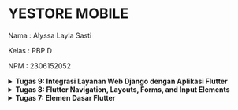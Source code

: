 # YESTORE MOBILE

Nama    : Alyssa Layla Sasti

Kelas   : PBP D

NPM     : 2306152052

<details>
<summary> <b> Tugas 9: Integrasi Layanan Web Django dengan Aplikasi Flutter</b> </summary>

# Pertanyaan

## Jelaskan mengapa kita perlu membuat model untuk melakukan pengambilan ataupun pengiriman data JSON? Apakah akan terjadi error jika kita tidak membuat model terlebih dahulu?
Model digunakan untuk mempermudah pengelolaan data JSON dengan memetakan struktur data ke objek yang terdefinisi. Hal ini meminimalkan kesalahan seperti kesalahan tipe data atau key yang salah. Tanpa model, pengelolaan data menjadi raw dan rentan terhadap error jika struktur JSON berubah atau jika field penting tidak tersedia.

## Jelaskan fungsi dari library http yang sudah kamu implementasikan pada tugas ini
Library http digunakan untuk mengirim dan menerima data melalui protokol HTTP, seperti GET untuk mengambil data dari server, POST untuk mengirim data, PUT untuk mengirim data pada skala atau bagian tertentu, dan DELETE untuk menghapus data. Library ini menjadi perantara antara aplikasi Flutter dan backend Django.

##  Jelaskan fungsi dari CookieRequest dan jelaskan mengapa instance CookieRequest perlu untuk dibagikan ke semua komponen di aplikasi Flutter.
CookieRequest adalah mekanisme untuk mengelola sesi berbasis cookie dalam Flutter. Ini memungkinkan status autentikasi pengguna (seperti login) dipertahankan di seluruh komponen aplikasi. Membagikan instance CookieRequest ke seluruh aplikasi memastikan sesi pengguna tetap konsisten dan tidak perlu autentikasi ulang pada setiap komponen sehingga mengingkatkan efisiensi

##  Jelaskan mekanisme pengiriman data mulai dari input hingga dapat ditampilkan pada Flutter.
- Input Data: Pengguna memasukkan data melalui UI di Flutter.
- Pengolahan Data: Data diubah menjadi format JSON dan dikirim melalui HTTP
- Kirim ke Backend: Data dikirim ke backend API Django menggunakan metode HTTP.
- Proses di Backend: Django memproses data, menyimpan ke database, atau mengembalikan respon berupa JSON.
- Tampilkan di Flutter: Flutter menerima respon JSON, mem-parsing-nya ke model, dan menampilkan data di UI.

## Jelaskan mekanisme autentikasi dari login, register, hingga logout. Mulai dari input data akun pada Flutter ke Django hingga selesainya proses autentikasi oleh Django dan tampilnya menu pada Flutter.
1. Login
- Input Data di Flutter: Pengguna memasukkan username dan password pada form login di aplikasi Flutter.
- Kirim ke Backend (Django): Flutter mengirim request POST ke endpoint Django yang menangani login
- Validasi di Django: Django memeriksa apakah username ada di database. Kemudian memverifikasi apakah password yang dikirim sesuai dengan yang tersimpan (biasanya dengan hashing). Jika valid, Django membuat sesi pengguna dengan cookie.
- Respon Django ke Flutter: 
    1. Jika sukses: Django mengembalikan data pengguna (seperti nama atau role) dan cookie sesi.
    2. Jika gagal: Django mengembalikan pesan error, seperti "Username atau password salah."
- Tampilan di Flutter: Jika login berhasil, Flutter menyimpan cookie melalui CookieRequest. Aplikasi menavigasi ke halaman utama atau menampilkan menu sesuai role pengguna.

2. Register
- Input Data di Flutter: Pengguna mengisi form pendaftaran dengan data seperti username, password, dan email.
- Kirim ke Backend (Django): Flutter mengirim request POST ke endpoint Django
- Validasi di Django: Django memeriksa apakah username sudah ada.
Django memeriksa apakah email valid. Password diperiksa sesuai kriteria keamanan (panjang minimal, kombinasi karakter, dll.).
- Simpan ke Database: Jika validasi berhasil, Django menyimpan data pengguna baru ke database dengan password yang di-hash
- Respon Django ke Flutter:
    1. Jika sukses: Django mengembalikan pesan sukses, seperti "Pendaftaran berhasil."
    2. Jika gagal: Django mengembalikan pesan error, seperti "Username sudah terpakai."
- Tampilan di Flutter: Flutter menampilkan pesan sukses atau error sesuai respon Django. Pengguna diarahkan ke halaman login untuk masuk.

3. Logout
- Proses Logout di Flutter: Ketika pengguna menekan tombol logout, Flutter mengirim request POST ke endpoint Django yang menangani logout.
- Hapus Sesi di Django: Django menghapus cookie sesi pengguna, mengakhiri autentikasi.
- Respon Django ke Flutter: Django mengembalikan status sukses ke Flutter.
- Tampilan di Flutter: Flutter menghapus data sesi lokal (di CookieRequest). Pengguna diarahkan ke halaman login atau halaman awal aplikasi.

## Jelaskan bagaimana cara kamu mengimplementasikan checklist di atas secara step-by-step! (bukan hanya sekadar mengikuti tutorial).
1.  Mengimplementasikan fitur registrasi akun pada proyek tugas Flutter.
    - Modifikasi modul authentication pada projek Django. Saya menambahkan fungsi berikut pada `authentication/views.py`
    ```python
    from django.contrib.auth import authenticate, login as auth_login
    from django.http import JsonResponse
    from django.views.decorators.csrf import csrf_exempt
    from django.contrib.auth.models import User
    import json
    from django.contrib.auth import logout as auth_logout

    @csrf_exempt
    def register(request):
    if request.method == 'POST':
        data = json.loads(request.body)
        username = data['username']
        password1 = data['password1']
        password2 = data['password2']

        # Check if the passwords match
        if password1 != password2:
            return JsonResponse({
                "status": False,
                "message": "Passwords do not match."
            }, status=400)
        
        # Check if the username is already taken
        if User.objects.filter(username=username).exists():
            return JsonResponse({
                "status": False,
                "message": "Username already exists."
            }, status=400)
        
        # Create the new user
        user = User.objects.create_user(username=username, password=password1)
        user.save()
        
        return JsonResponse({
            "username": user.username,
            "status": 'success',
            "message": "User created successfully!"
        }, status=200)
    
    else:
        return JsonResponse({
            "status": False,
            "message": "Invalid request method."
        }, status=400)
        
    ```
    - Tambahkan path ke `authentication/urls.py`
        ```python
            from authentication.views import login, register 

            path('register/', register, name='register'),
        ```
    - Saya membuat folder screens dengan nama `register.dart`
        ```dart
            import 'dart:convert';
            import 'package:flutter/material.dart';
            import 'package:yestore_mobile/screens/login.dart';
            import 'package:pbp_django_auth/pbp_django_auth.dart';
            import 'package:provider/provider.dart';

            class RegisterPage extends StatefulWidget {
            const RegisterPage({super.key});

            @override
            State<RegisterPage> createState() => _RegisterPageState();
            }

            class _RegisterPageState extends State<RegisterPage> {
            final _usernameController = TextEditingController();
            final _passwordController = TextEditingController();
            final _confirmPasswordController = TextEditingController();

            @override
            Widget build(BuildContext context) {
                final request = context.watch<CookieRequest>();
                return Scaffold(
                appBar: AppBar(
                    title: const Text('Register'),
                    leading: IconButton(
                    icon: const Icon(Icons.arrow_back),
                    onPressed: () {
                        Navigator.pop(context);
                    },
                    ),
                ),
                body: Center(
                    child: SingleChildScrollView(
                    padding: const EdgeInsets.all(16.0),
                    child: Card(
                        elevation: 8,
                        shape: RoundedRectangleBorder(
                        borderRadius: BorderRadius.circular(12.0),
                        ),
                        child: Padding(
                        padding: const EdgeInsets.all(20.0),
                        child: Column(
                            mainAxisSize: MainAxisSize.min,
                            children: <Widget>[
                            const Text(
                                'Register',
                                style: TextStyle(
                                fontSize: 24.0,
                                fontWeight: FontWeight.bold,
                                ),
                            ),
                            const SizedBox(height: 30.0),
                            TextFormField(
                                controller: _usernameController,
                                decoration: const InputDecoration(
                                labelText: 'Username',
                                hintText: 'Enter your username',
                                border: OutlineInputBorder(
                                    borderRadius: BorderRadius.all(Radius.circular(12.0)),
                                ),
                                contentPadding:
                                    EdgeInsets.symmetric(horizontal: 12.0, vertical: 8.0),
                                ),
                                validator: (value) {
                                if (value == null || value.isEmpty) {
                                    return 'Please enter your username';
                                }
                                return null;
                                },
                            ),
                            const SizedBox(height: 12.0),
                            TextFormField(
                                controller: _passwordController,
                                decoration: const InputDecoration(
                                labelText: 'Password',
                                hintText: 'Enter your password',
                                border: OutlineInputBorder(
                                    borderRadius: BorderRadius.all(Radius.circular(12.0)),
                                ),
                                contentPadding:
                                    EdgeInsets.symmetric(horizontal: 12.0, vertical: 8.0),
                                ),
                                obscureText: true,
                                validator: (value) {
                                if (value == null || value.isEmpty) {
                                    return 'Please enter your password';
                                }
                                return null;
                                },
                            ),
                            const SizedBox(height: 12.0),
                            TextFormField(
                                controller: _confirmPasswordController,
                                decoration: const InputDecoration(
                                labelText: 'Confirm Password',
                                hintText: 'Confirm your password',
                                border: OutlineInputBorder(
                                    borderRadius: BorderRadius.all(Radius.circular(12.0)),
                                ),
                                contentPadding:
                                    EdgeInsets.symmetric(horizontal: 12.0, vertical: 8.0),
                                ),
                                obscureText: true,
                                validator: (value) {
                                if (value == null || value.isEmpty) {
                                    return 'Please confirm your password';
                                }
                                return null;
                                },
                            ),
                            const SizedBox(height: 24.0),
                            ElevatedButton(
                                onPressed: () async {
                                String username = _usernameController.text;
                                String password1 = _passwordController.text;
                                String password2 = _confirmPasswordController.text;

                                final response = await request.postJson(
                                    "http://localhost:8000/auth/register/",
                                    jsonEncode({
                                        "username": username,
                                        "password1": password1,
                                        "password2": password2,
                                    }));
                                if (context.mounted) {
                                    if (response['status'] == 'success') {
                                    ScaffoldMessenger.of(context).showSnackBar(
                                        const SnackBar(
                                        content: Text('Successfully registered!'),
                                        ),
                                    );
                                    Navigator.pushReplacement(
                                        context,
                                        MaterialPageRoute(
                                            builder: (context) => const LoginPage()),
                                    );
                                    } else {
                                    ScaffoldMessenger.of(context).showSnackBar(
                                        const SnackBar(
                                        content: Text('Failed to register!'),
                                        ),
                                    );
                                    }
                                }
                                },
                                style: ElevatedButton.styleFrom(
                                foregroundColor: Colors.white,
                                minimumSize: Size(double.infinity, 50),
                                backgroundColor: Theme.of(context).colorScheme.primary,
                                padding: const EdgeInsets.symmetric(vertical: 16.0),
                                ),
                                child: const Text('Register'),
                            ),
                            ],
                        ),
                        ),
                    ),
                    ),
                ),
                );
            }
            }
        ```

2. Membuat halaman login pada proyek tugas Flutter.
    - Membuat fungsi login pada `authentication/views.py`
        ```python

        from django.contrib.auth import authenticate, login as auth_login
        from django.http import JsonResponse
        from django.views.decorators.csrf import csrf_exempt
        from django.contrib.auth.models import User
        import json
        from django.contrib.auth import logout as auth_logout

        @csrf_exempt
        def login(request):
            username = request.POST['username']
            password = request.POST['password']
            user = authenticate(username=username, password=password)
            if user is not None:
                if user.is_active:
                    auth_login(request, user)
                    # Status login sukses.
                    return JsonResponse({
                        "username": user.username,
                        "status": True,
                        "message": "Login sukses!"
                        # Tambahkan data lainnya jika ingin mengirim data ke Flutter.
                    }, status=200)
                else:
                    return JsonResponse({
                        "status": False,
                        "message": "Login gagal, akun dinonaktifkan."
                    }, status=401)

            else:
                return JsonResponse({
                    "status": False,
                    "message": "Login gagal, periksa kembali email atau kata sandi."
                }, status=401)
        
        ```
    -Membuat routing ke `authentication/urls.py`
        ```python
        from django.urls import path
        from authentication.views import login

        app_name = 'authentication'

        urlpatterns = [
            path('login/', login, name='login'),
        ]
        ```
    - Membuat file `login.dart` di projek Flutter
        ```dart
            import 'package:yestore_mobile/screens/menu.dart';
            import 'package:flutter/material.dart';
            import 'package:pbp_django_auth/pbp_django_auth.dart';
            import 'package:provider/provider.dart';
            import 'package:yestore_mobile/screens/register.dart';
            // TODO: Import halaman RegisterPage jika sudah dibuat

            void main() {
            runApp(const LoginApp());
            }

            class LoginApp extends StatelessWidget {
            const LoginApp({super.key});

            @override
            Widget build(BuildContext context) {
                return MaterialApp(
                title: 'Login',
                theme: ThemeData(
                    useMaterial3: true,
                    colorScheme: ColorScheme.fromSwatch(
                    primarySwatch: Colors.deepPurple,
                    ).copyWith(secondary: Colors.deepPurple[400]),
                ),
                home: const LoginPage(),
                );
            }
            }

            class LoginPage extends StatefulWidget {
            const LoginPage({super.key});

            @override
            State<LoginPage> createState() => _LoginPageState();
            }

            class _LoginPageState extends State<LoginPage> {
            final TextEditingController _usernameController = TextEditingController();
            final TextEditingController _passwordController = TextEditingController();

            @override
            Widget build(BuildContext context) {
                final request = context.watch<CookieRequest>();

                return Scaffold(
                appBar: AppBar(
                    title: const Text('Login'),
                ),
                body: Center(
                    child: SingleChildScrollView(
                    padding: const EdgeInsets.all(16.0),
                    child: Card(
                        elevation: 8,
                        shape: RoundedRectangleBorder(
                        borderRadius: BorderRadius.circular(12.0),
                        ),
                        child: Padding(
                        padding: const EdgeInsets.all(20.0),
                        child: Column(
                            mainAxisSize: MainAxisSize.min,
                            children: [
                            const Text(
                                'Login',
                                style: TextStyle(
                                fontSize: 24.0,
                                fontWeight: FontWeight.bold,
                                ),
                            ),
                            const SizedBox(height: 30.0),
                            TextField(
                                controller: _usernameController,
                                decoration: const InputDecoration(
                                labelText: 'Username',
                                hintText: 'Enter your username',
                                border: OutlineInputBorder(
                                    borderRadius: BorderRadius.all(Radius.circular(12.0)),
                                ),
                                contentPadding:
                                    EdgeInsets.symmetric(horizontal: 12.0, vertical: 8.0),
                                ),
                            ),
                            const SizedBox(height: 12.0),
                            TextField(
                                controller: _passwordController,
                                decoration: const InputDecoration(
                                labelText: 'Password',
                                hintText: 'Enter your password',
                                border: OutlineInputBorder(
                                    borderRadius: BorderRadius.all(Radius.circular(12.0)),
                                ),
                                contentPadding:
                                    EdgeInsets.symmetric(horizontal: 12.0, vertical: 8.0),
                                ),
                                obscureText: true,
                            ),
                            const SizedBox(height: 24.0),
                            ElevatedButton(
                                onPressed: () async {
                                String username = _usernameController.text;
                                String password = _passwordController.text;

                                // Cek kredensial
                                // TODO: Ganti URL dan jangan lupa tambahkan trailing slash (/) di akhir URL!
                                // Untuk menyambungkan Android emulator dengan Django pada localhost,
                                // gunakan URL http://10.0.2.2/
                                final response = await request
                                    .login("http://localhost:8000/auth/login/", {
                                    'username': username,
                                    'password': password,
                                });

                                if (request.loggedIn) {
                                    String message = response['message'];
                                    String uname = response['username'];
                                    if (context.mounted) {
                                    Navigator.pushReplacement(
                                        context,
                                        MaterialPageRoute(
                                            builder: (context) => MyHomePage()),
                                    );
                                    ScaffoldMessenger.of(context)
                                        ..hideCurrentSnackBar()
                                        ..showSnackBar(
                                        SnackBar(
                                            content:
                                                Text("$message Selamat datang, $uname.")),
                                        );
                                    }
                                } else {
                                    if (context.mounted) {
                                    showDialog(
                                        context: context,
                                        builder: (context) => AlertDialog(
                                        title: const Text('Login Gagal'),
                                        content: Text(response['message']),
                                        actions: [
                                            TextButton(
                                            child: const Text('OK'),
                                            onPressed: () {
                                                Navigator.pop(context);
                                            },
                                            ),
                                        ],
                                        ),
                                    );
                                    }
                                }
                                },
                                style: ElevatedButton.styleFrom(
                                foregroundColor: Colors.white,
                                minimumSize: Size(double.infinity, 50),
                                backgroundColor: Theme.of(context).colorScheme.primary,
                                padding: const EdgeInsets.symmetric(vertical: 16.0),
                                ),
                                child: const Text('Login'),
                            ),
                            const SizedBox(height: 36.0),
                            GestureDetector(
                                onTap: () {
                                Navigator.push(
                                    context,
                                    MaterialPageRoute(
                                        builder: (context) => const RegisterPage()),
                                );
                                },
                                child: Text(
                                'Don\'t have an account? Register',
                                style: TextStyle(
                                    color: Theme.of(context).colorScheme.primary,
                                    fontSize: 16.0,
                                ),
                                ),
                            ),
                            ],
                        ),
                        ),
                    ),
                    ),
                ),
                );
            }
            }
        ```
3. Mengintegrasikan sistem autentikasi Django dengan proyek tugas Flutter.
    - Saya membuat django-app bernama `authentication` kemudian memasukkannya ke `INSTALLED_APPS` di main project `settings.py`
    - Menginstal `pip-install django-cors-headers` dan menambahkan `django-cors-headers` ke `requirements.txt`
    - Menambahkan `corsheaders` ke `INSTALLED_APPS` pada `settings.py` di main dan menambahkan `corsheaders.middleware.CorsMiddleware` ke MIDDLEWARE di `settings.py`
    - menambahkan variabel ini ke `settings.py` di main
    ```python
    ...
    CORS_ALLOW_ALL_ORIGINS = True
    CORS_ALLOW_CREDENTIALS = True
    CSRF_COOKIE_SECURE = True
    SESSION_COOKIE_SECURE = True
    CSRF_COOKIE_SAMESITE = 'None'
    SESSION_COOKIE_SAMESITE = 'None'
    ```
    - Menambah `ALLOWED_HOSTS` dengan "10.0.2.2"
    - Membuat fungsi login di `authentication/views.py` dan membuat file `urls.py` untuk url routing `login/` serta menambahkan `path('auth/', include('authentication.urls')),` pada `yestore_mobile/urls.py`
    - install package
    ```bash
    flutter pub add provider
    flutter pub add pbp_django_auth
    ```
    - Menyediakan `CookieRequest` ke `main.dart`
    - Membuat login dan register seperti yang sudah dijelaskan di poin sebelumnya

4. Membuat model kustom sesuai dengan proyek aplikasi Django.
    - Saya membuka endpoint JSON dengan mengisi terlebih dahulu produk pada projek Django (apabila masih kosong). Jika sudah ada data, buka dengan `/json` pada url localhostnya.
    - Ubah data JSON tersebut menjadi dart
    - Membuat folder baru `models/` di folder `lib`. Kemudian membuat file baru bernama `product_entry.dart`, kemudian masukkan kode json yang sudah menjadi dart

5. Membuat halaman yang berisi daftar semua item yang terdapat pada endpoint JSON di Django yang telah kamu deploy.
    - Saya membuat folder `lib/screens` dan membuat file bernama `list_productentry.dart`
    - Saya mengisi file tersebut dengan kode ini
        ```dart
        import 'package:flutter/material.dart';
        import 'package:yestore_mobile/models/product_entry.dart';
        import 'package:yestore_mobile/screens/detail_product.dart';
        import 'package:yestore_mobile/widgets/left_drawer.dart';
        import 'package:pbp_django_auth/pbp_django_auth.dart';
        import 'package:provider/provider.dart';

        class ProductEntryPage extends StatefulWidget {
        const ProductEntryPage({super.key});

        @override
        State<ProductEntryPage> createState() => _ProductEntryPageState();
        }

        class _ProductEntryPageState extends State<ProductEntryPage> {
        Future<List<Product>> fetchProduct(CookieRequest request) async {
            // TODO: Ganti URL dan jangan lupa tambahkan trailing slash (/) di akhir URL!
            final response = await request.get('http://localhost:8000/json/');
            
            // Melakukan decode response menjadi bentuk json
            var data = response;
            
            // Melakukan konversi data json menjadi object ProductEntry
            List<Product> listProduct = [];
            for (var d in data) {
            if (d != null) {
                listProduct.add(Product.fromJson(d));
            }
            }
            return listProduct;
        }

        @override
        Widget build(BuildContext context) {
            final request = context.watch<CookieRequest>();
            return Scaffold(
            appBar: AppBar(
                title: const Text('Product Entry List'),
            ),
            drawer: const LeftDrawer(),
            body: FutureBuilder(
                future: fetchProduct(request),
                builder: (context, AsyncSnapshot snapshot) {
                if (snapshot.data == null) {
                    return const Center(child: CircularProgressIndicator());
                } else {
                    if (!snapshot.hasData) {
                    return const Column(
                        children: [
                        Text(
                            'Belum ada data product pada YESTORE.',
                            style: TextStyle(fontSize: 20, color: Color(0xff59A5D8)),
                        ),
                        SizedBox(height: 8),
                        ],
                    );
                    } else {
                        return ListView.builder(
                        itemCount: snapshot.data!.length,
                        itemBuilder: (_, index) {
                        final product = snapshot.data![index];
                        return GestureDetector(
                            onTap: () {
                            Navigator.push(
                                context,
                                MaterialPageRoute(
                                builder: (context) => ProductDetailPage(product: product),
                                ),
                            );
                            },
                            child: Container(
                            margin: const EdgeInsets.symmetric(horizontal: 16, vertical: 12),
                            padding: const EdgeInsets.all(20.0),
                            decoration: BoxDecoration(
                                color: Colors.white,
                                borderRadius: BorderRadius.circular(12),
                                boxShadow: const [
                                BoxShadow(
                                    color: Colors.black12,
                                    blurRadius: 4.0,
                                    offset: Offset(0, 4),
                                ),
                                ],
                            ),
                            child: Column(
                                    crossAxisAlignment: CrossAxisAlignment.start,
                            children: [
                            Text(
                                "${snapshot.data![index].fields.name}",
                                style: const TextStyle(
                                fontSize: 18.0,
                                fontWeight: FontWeight.bold,
                                ),
                            ),
                            const SizedBox(height: 10),
                            Text("${snapshot.data![index].fields.description}"),
                            const SizedBox(height: 10),
                            Text("${snapshot.data![index].fields.quantity}"),
                            const SizedBox(height: 10),
                            Text("${snapshot.data![index].fields.category}"),
                            const SizedBox(height: 10),
                            Text("${snapshot.data![index].fields.price}")
                                ],
                            ),
                            ),
                        );
                        },
                    );
                    }
                }
                },
            ),
            );
        }
        }
        ```
    - Tampilkan name, price, dan description dari masing-masing item pada halaman ini.
    ```dart
        children: [
            Text("${snapshot.data![index].fields.name}",
                style: const TextStyle(
                    fontSize: 18.0,
                    fontWeight: FontWeight.bold,
                        ),
                            ),
                            const SizedBox(height: 10),
                            Text("${snapshot.data![index].fields.description}"),
                            const SizedBox(height: 10),
                            Text("${snapshot.data![index].fields.quantity}"),
                            const SizedBox(height: 10),
                            Text("${snapshot.data![index].fields.category}"),
                            const SizedBox(height: 10),
                            Text("${snapshot.data![index].fields.price}")
        ],
    ```

6. Membuat halaman detail untuk setiap item yang terdapat pada halaman daftar Item.
    - Halaman ini dapat diakses dengan menekan salah satu item pada halaman daftar Item.
    - Tampilkan seluruh atribut pada model item kamu pada halaman ini.
    - Tambahkan tombol untuk kembali ke halaman daftar item.

    - Untuk mengimplementasikan halaman detail, saya membuat file baru di dalam folder `screens` bernama `detail_product.dart`. Kemudian saya mengisi dengan kode berikut
    ```dart
    import 'package:flutter/material.dart';
    import 'package:yestore_mobile/models/product_entry.dart';

    class ProductDetailPage extends StatelessWidget {
    final Product product;

    const ProductDetailPage({super.key, required this.product});

    @override
    Widget build(BuildContext context) {
        return Scaffold(
        appBar: AppBar(
            title: Text(product.fields.name),
        ),
        body: Padding(
            padding: const EdgeInsets.all(16.0),
            child: Column(
            crossAxisAlignment: CrossAxisAlignment.start,
            children: [
                Text(
                "Name: ${product.fields.name}",
                style: const TextStyle(fontSize: 18, fontWeight: FontWeight.bold),
                ),
                const SizedBox(height: 10),
                Text("Description: ${product.fields.description}"),
                const SizedBox(height: 10),
                Text("Quantity: ${product.fields.quantity}"),
                const SizedBox(height: 10),
                Text("Category: ${product.fields.category}"),
                const SizedBox(height: 10),
                Text("Price: Rp${product.fields.price}"),
                const SizedBox(height: 20),
                Center(
                child: ElevatedButton(
                    onPressed: () {
                    Navigator.pop(context);
                    },
                    child: const Text("Kembali ke List Produk"),
                ),
                ),
            ],
            ),
        ),
        );
    }
    }

    ```

    - Menambahkan agar page `detail_product.dart` dapat diakses dari halaman `list_productentry.dart`
        ```dart
            return ListView.builder(
                itemCount: snapshot.data!.length,
                itemBuilder: (_, index) {
                final product = snapshot.data![index];
                return GestureDetector(
                    onTap: () {
                        Navigator.push(
                        context,
                        MaterialPageRoute(
                        builder: (context) => ProductDetailPage(product: product),
                        ),
                    );
                },
            )
        }
        )
        ```

7. Melakukan filter pada halaman daftar item dengan hanya menampilkan item yang terasosiasi dengan pengguna yang login.
Untuk memfilter halaman daftar item dengan hanya menampilkan item yang sesuai dengan yang sudah di create oleh pengguna tertentu (yang sudah login), saya menambahkan fungsi `create_product_flutter(request)` di views.py main projek Django. Pada fungsi ini, telah di assign `user=request.user`, hal ini menandakan produk yang masuk telah terkait pada user tertentu yang telah login.
```python
@csrf_exempt
def create_product_flutter(request):
    if request.method == 'POST':

        data = json.loads(request.body)
        new_product = Product.objects.create(
            user=request.user,
            name=data["name"],
            price=int(data["price"]),
            quantity=int(data["quantity"]),
            description=data["description"],
            category=data["category"],
        )

        new_product.save()

        return JsonResponse({"status": "success"}, status=200)
    else:
        return JsonResponse({"status": "error"}, status=401)
```

Lalu pada projek flutter, menggunakan `pbp_django_auth` untuk menandakan session pengguna. Kemudian mengguanakan `CookieRequest` untuk pengiriman datanya

</details>


<details>
<summary> <b> Tugas 8: Flutter Navigation, Layouts, Forms, and Input Elements</b> </summary>

# Pertanyaan

## Apa kegunaan const di Flutter? Jelaskan apa keuntungan ketika menggunakan const pada kode Flutter. Kapan sebaiknya kita menggunakan const, dan kapan sebaiknya tidak digunakan?
`const` di Flutter memiliki kegunaan sebagai pananda nilai konstan atau nilai yang tidak berubah, sehingga diinisiasikannya saat compile-time saja. 

Keuntungan menggunakan `const` diantaranya adalah:
1. Optimasi Performa: kode yang menggunakan `const` tidak perlu dibuat ulang setiap kali widget di-rebuild. Ini dikarenakan objekk tersebut telah disimpan dalam memori hanya satu kali. Sehingga dapat mengurangi penggunaan memori dan meningkatkan performa
2. Menjaga Immutabilitas: kode yang menggunakan `const` membuat objeknya bersifat immutable atau tidak dapat diubah. 
3. Kompilasi Lebih Efisien: Dikarenakan objek yang menggunakan `const` hanya diinisiasikan sekali saat compile-time saja, ini meningkatkan efisiensi kompilasi dan mengurangi runtime.
4. Hot Reload Lebih Efektif: Dikarenakan flutter tidak perlu merender ulang widget `const`, hot reload menjadi lebih cepat dan efektif.

Kapan sebaiknya kita menggunakan `const`?
- Ketika menggunakan widget stateless. Ini akan membuat widget tidak berubah setelah dibuat, seperti teks statis, ikon, dekorasi
- Untuk penggunaan layout. Ini akan berguna untuk membuat layout agar tidak berubah, seperti nilai padding, margin, dan alignment.

Kapan sebaiknya tidak menggunakan `const`?
- Ketika menggunakan stateful widget atau data yang dinamis. 

## Jelaskan dan bandingkan penggunaan Column dan Row pada Flutter. Berikan contoh implementasi dari masing-masing layout widget ini!
- `column` digunakan untuk mengatur widget secara vertikal. Ini berarti widget disusun dengan tata letak bertumpuk ke bawah. Contohnya seperti yang saya gunakan pada projek saya di bawah ini
    ```left_drawer.dart
    child: const Column(
        children: [
            Text(
                'YESTORE',
                textAlign: TextAlign.center,
                style: TextStyle(
                fontSize: 24,
                fontWeight: FontWeight.bold,
                color: Colors.white,
                ),
            ),
            Padding(padding: EdgeInsets.all(8)),
            Text(
                "YES, saya akan membeli apa saja yang dijual!",
                style: TextStyle(
                fontSize: 15,
                fontWeight: FontWeight.normal,
                color: Colors.white,
                ),
                textAlign: TextAlign.center,
                ),
            ],
        ),
    ```

- `row` digunakan untuk mengatur widget secara Horizontal. Ini berarti widget disusun dengan tata letaj ke samping. Contohnya seperti yang saya gunakan pada projek saya di bawah ini
    ```menu.dart
    Row(
        mainAxisAlignment: MainAxisAlignment.spaceEvenly,
        children: [
            InfoCard(title: 'NPM', content: npm),
            InfoCard(title: 'Name', content: name),
            InfoCard(title: 'Class', content: className),
            ],
        ),
    ```


## Sebutkan apa saja elemen input yang kamu gunakan pada halaman form yang kamu buat pada tugas kali ini. Apakah terdapat elemen input Flutter lain yang tidak kamu gunakan pada tugas ini? Jelaskan!
Pada halaman form, elemen input yang saya gunakan hanyalah `TextFormField`. Masih banyak elemen input pada flutter yang tidak saya gunakan pada tugas kali ini. Diantaranya adalah:
1. `DropdownButtonFormField`: Berguna untuk memilih nilai dari daftar opsi dalam bentuk dropdown. Seperti memilih jenis produk atau memilih kategori.
2. `Checkbox`: Checkbox berguna untuk input boolean yang berupa input persetujuan dari pengguna, misalnya keterangan sudah membaca syarat dan ketentuan.
3. `RadioListTile`: Widget untuk menampilkan opsi radio dengan teks (label) di sebelahnya dalam bentuk daftar. Elemen ini digunakan ketika pengguna perlu memilih satu opsi dari beberapa opsi yang ada
4. `Switch`: Swicth adalah widgget untuk pengguna memilih antara dua status, aktif atau non-aktif, iya atu tidak. Sering diapakai untuk pengaturan fitur yang hanya memiliki dua opsi.
5. `Slider`: Widget yang digunakan untuk pengguna memilih nilai dari rentang nilai tertentu dengan cara menggeser. Dapat digunakan untik memilih nilai numerik dalam interval tertentu.
6. `DatePicker`: Widget yang memungkinkan pengguna untuk memilih tanggal dari tampilan kalender.
7. `TimePicker`: Widget yang memungkinkan pengguna untuk memilih waktu (jam dan menit) dari tampilan jam analog atau digital


## Bagaimana cara kamu mengatur tema (theme) dalam aplikasi Flutter agar aplikasi yang dibuat konsisten? Apakah kamu mengimplementasikan tema pada aplikasi yang kamu buat?
Untuk mengatur tema aplikasi flutter agar konsisten, bisa didefinisikan di MaterialApp menggunakan `theme`. Pada tugas kali ini, saya mengimplementasikan  `theme`  untuk set color theme nya di `MaterialApp` yang ada di `main.dart`.
```main.dart
class MyApp extends StatelessWidget {
  const MyApp({super.key});

  @override
  Widget build(BuildContext context) {
    return MaterialApp(
      title: 'YESTORE',
      theme: ThemeData(
        colorScheme: ColorScheme.fromSwatch(
          primarySwatch: Colors.red,
        ).copyWith(secondary: const Color.fromARGB(255, 236, 125, 125)),
        useMaterial3: true,
      ),
      home: MyHomePage(),
    );
  }
}
```

## Bagaimana cara kamu menangani navigasi dalam aplikasi dengan banyak halaman pada Flutter?
Cara menagani navigasi dalam flutter dapat dengan metode `push`, `pushReplacement` dan `pop`. 
- `Navigator.push()`: Menambahkan route ke dalam stack route yang dimanage oleh navigaror. Ini membuat pengguna dapat kembali ke page sebelumnya dengan tombol back karena page sebelumnya tidak direplace (tidak di `pop ()`), hanya berapa tepat di bawah new page pada stack route

- `Navigator.pushReplacement()`: Menghapus route yang sedang tidampilkan kepada pengguna dan menggantinya dengan suatu route. Hal ini membuat pengguna tidak dapat kembali ke page sebelumnya dengan tombol back karena page sebelumnya telah dihapus (di `pop()`), sehingga tidak ada di bawah new page pada stack route

- `Navigator.pop()`: Untuk menghapus route yang sedang ditampilkan kepada pengguna. Sehingga page yang berada paling atas di stack route terhapus. Sehingga pengguna akan pindah ke page yang routenya berada di bawah page teratas yang terpop tersebut.

</details>


<details>
<summary> <b> Tugas 7: Elemen Dasar Flutter</b> </summary>

# Pertanyaan

##  Jelaskan apa yang dimaksud dengan stateless widget dan stateful widget, dan jelaskan perbedaan dari keduanya.
- Stateless widgets adalah widget yang tidak dapat berubah ketika sudah dibuat. Ini berarti stateless widget tidak dapat berubah ketika runtime app. Beberapa contohnya adalah elemen UI yang statis (tidak perlu merespon perubahan status): Icon, IconButton, and Text 
- Stateful widgets adalah widget yang propertina dapat berubah selama runtime. Stateful widget bersifat dinamis, dimana dapat berubah tampilannya sebagai respon dari suatu event yang di trigger dari interaksi dengan user atau ketika menerima data
- Sebagai konklusi, stateless widget tidak memiliki keadaan yang berubah dan stateful widget memiliki keadaan yang dapat berubah. Metode utama yang digunakan stateless widget adalah `build()` saja. Namun, untuk stateful widget, metode yang digunakan juga adalah `createState()` dan `build()`.

## Sebutkan widget apa saja yang kamu gunakan pada proyek ini dan jelaskan fungsinya.
- MaterialApp: Widget utama untuk aplikasi Flutter. Title, theme, home diatur di MaterialApp. Pada projek saya, MyHomePage dijadikan home, sehingga tampilan tersebutlah yang akan muncul pertama.
- Scaffold: Widget yang menyediakan struktur dasar antarmuka halaman yang menjadi fondasi utama, seperti `AppBar` dan `Body`
- SnackBar: Untuk memberikan pesan notifikasi yang muncul di bawah layar untuk memberi tahu pengguna tentang suatu aksi event yang dilakukan
- Row: Untuk menyusun elemen secara horizontal
- Padding: Untuk memberi jarak antara konten dalam widget agar tidak saling menempel dan rapi
- Column: Untuk menyusun elemen secara vertikal. 
- Text: Widget untuk menampikan teks pada tampilan UI
- AppBar: Widget untuk menampikan bar pada bagian atas halaman. Biasanya berisi ikon, judul halaman, nama aplikasi.
- InkWell: Untuk menambahkan efek percikan. Untuk membuat `ItemCard` interaktif dan memberikan efek tersebut saat ditekan
- Icon: Untuk menampilan icon grafis sesuai keperluan
- Card: Widget yang membungkus konten dalam bentuk `card` sehingga tampilan desainnya rapi
- GridView.count: Untuk menampilkan widget dalam bentuk grid sesuai dengan jumlah kolomnya ingin berapa. Contoh dalam projek ini adalah 3 kolom.

##  Apa fungsi dari setState()? Jelaskan variabel apa saja yang dapat terdampak dengan fungsi tersebut.
- Fungsi `setState()` adalah untuk menginformasikan ada perubahan pada data yang harus direspon dengan flutter merender ulang widget untuk pembaruan UI. Fungsi ini digunakan pada Stateful Widget yang membutuhkan perubahan tampilan dinamis ketika datanya berubah
- Variabel yang terdampak dari fungsi `setState()` adalah variabel yang dideklarasikan dalam objek `state` dari stateful Widget tersebut. Contohnya variabel yang menunjukan loading indicator.
- Catatan: Pada projek ini tidak digunakan `setState()` karena tidak ada stateful widget

##  Jelaskan perbedaan antara const dengan final.
Sebenarnya, keduanya memiliki kesamaan dimana bertujuan untuk membuat nilai yang tidak bisa diubah(immutable). Namun ada hal yang membedakan keduanya:
- `const` adalah variabel yang diatur saat compile dan tidak bisa diubah. `const` bersifat compile-time constant, sehingga lebih efisien dalam penggunaan memori. Contohnya adalah penggunaan yang statis seperti warna dan text
- `final` adalah variabel yang hanya dapat diinsialisasi satu kali. Saat variabel diinsialisasi pertama kali, nilainya tidak dapat diubah. `final` digunakan untuk variabel yang nilainya tidak diketahui hingga runtime, bisa berupa hasil perhitungan yang bersifat dinamis.

##  Jelaskan bagaimana cara kamu mengimplementasikan checklist-checklist di atas.
- Membuat sebuah program Flutter baru dengan tema E-commerce yang sesuai dengan tugas-tugas sebelumnya
    Saya membuat direktori di lokal untuk menyimpan projek yestore-mobile ini. Saya meng-generate projek Flutter baru dengan nama `yestore_mobile`
    ```bash
    flutter create yestore_mobile
    ```
- Membuat tiga tombol sederhana dengan ikon dan teks untuk:
    - Melihat daftar produk(`Lihat Daftar Produk`)
    - Menambah produk (`Tambah Produk`)
    - Logout (`Logout`)
    1. Pertama saya membuat file `menu.dart` di dalam direktori lib untuk halaman utama aplikasi.
    2. file `main.dart` dibuat sebagai struktur dasar dengan salah satunya menggunakan widget `MaterialApp`. Judulnya saya beri nama sesuai nama E-commerce saya, yaitu YESTORE. Kemudian saya mengatur theme dengan set warnanya
    ```main.dart
        import 'package:flutter/material.dart';
        import 'package:yestore_mobile/menu.dart';

        void main() {
        runApp(const MyApp());
        }

        class MyApp extends StatelessWidget {
        const MyApp({super.key});

        @override
        Widget build(BuildContext context) {
            return MaterialApp(
            title: 'YESTORE',
            theme: ThemeData(
                colorScheme: ColorScheme.fromSwatch(
                primarySwatch: Colors.red,
                ).copyWith(secondary: const Color.fromARGB(255, 236, 125, 125)),
                useMaterial3: true,
            ),
            home: MyHomePage(),
            );
        }
        }
    ```

    3. Kemudian di `menu.dart` saya membuat class `MyHomePage` untuk dapat menampikan ketiga tombol tersebut
    ```menu.dart
        class MyHomePage extends StatelessWidget {
        final String npm = '2306152052'; 
        final String name = 'Alyssa Layla Sasti'; 
        final String className = 'PBP D'; 
        final List<ItemHomepage> items = [
            ItemHomepage("Lihat Daftar Produk", Icons.local_grocery_store_outlined, const Color.fromARGB(255, 236, 125, 125)),
            ItemHomepage("Tambah Produk", Icons.add_circle_outline, const Color.fromARGB(255, 236, 140, 79)),
            ItemHomepage("Logout", Icons.logout_rounded, const Color.fromARGB(255, 241, 204, 80)),
        ];

    MyHomePage({super.key});

    @override
    Widget build(BuildContext context) {
        return Scaffold(
        appBar: AppBar(
            title: const Text(
            'YESTORE',
            style: TextStyle(
                color: Colors.white,
                fontWeight: FontWeight.bold,
            ),
            ),
            backgroundColor: Theme.of(context).colorScheme.primary,
        ),
        body: Padding(
            padding: const EdgeInsets.all(16.0),
            child: Column(
            crossAxisAlignment: CrossAxisAlignment.center,
            children: [
                Row(
                mainAxisAlignment: MainAxisAlignment.spaceEvenly,
                children: [
                    InfoCard(title: 'NPM', content: npm),
                    InfoCard(title: 'Name', content: name),
                    InfoCard(title: 'Class', content: className),
                ],
                ),
                const SizedBox(height: 16.0),
                Center(
                child: Column(
                    children: [
                    const Padding(
                        padding: EdgeInsets.only(top: 16.0),
                        child: Text(
                        'Welcome to YESTORE',
                        style: TextStyle(
                            fontWeight: FontWeight.bold,
                            fontSize: 18.0,
                        ),
                        ),
                    ),

                    // Grid untuk menampilkan ItemCard dalam bentuk grid 3 kolom.
                    GridView.count(
                        primary: true,
                        padding: const EdgeInsets.all(20),
                        crossAxisSpacing: 10,
                        mainAxisSpacing: 10,
                        crossAxisCount: 3,
                        // Agar grid menyesuaikan tinggi kontennya.
                        shrinkWrap: true,

                        // Menampilkan ItemCard untuk setiap item dalam list items.
                        children: items.map((ItemHomepage item) {
                        return ItemCard(item);
                        }).toList(),
                    ),
                    ],
                ),
                ),
            ],
            ),
        ),
        );
    }
    }
    ```

- Mengimplementasikan warna-warna yang berbeda untuk setiap tombol (`Lihat Daftar`, `Produk`, `Tambah Produk`, dan `Logout`)
    1. Karena saya ingin implementasikan warnayan berbeda - beda pada masing-masing tombol, saya membuat class `ItemHomePage` untuk menyimpan name, icon, dan color
    ```menu.dart
        class ItemHomepage {
            final String name;
            final IconData icon;
            final Color color;

            ItemHomepage(this.name, this.icon, this.color);
        }
    ```
    2. Kemudian pada `MyHomePage` saya masukkan masing - masing warna yang diinginkan
    ```menu.dart
            final List<ItemHomepage> items = [
            ItemHomepage("Lihat Daftar Produk", Icons.local_grocery_store_outlined, const Color.fromARGB(255, 236, 125, 125)),
            ItemHomepage("Tambah Produk", Icons.add_circle_outline, const Color.fromARGB(255, 236, 140, 79)),
            ItemHomepage("Logout", Icons.logout_rounded, const Color.fromARGB(255, 241, 204, 80)),
        ];
    ```
    3. Kemudian pada `ItemCard` saya membuat `color: item.color`, agar warnanya sesuai dengan yang sudah saya masukkan di Lost ItemsHomePage
    ```menu.dart
    class ItemCard extends StatelessWidget {
        final ItemHomepage item; 
        const ItemCard(this.item, {super.key}); 

        @override
        Widget build(BuildContext context) {
            return Material(
            color: item.color,
    ```
- Memunculkan `Snackbar` dengan tulisan:
    - "Kamu telah menekan tombol Lihat Daftar Produk" ketika tombol `Lihat Daftar Produk` ditekan.
    - "Kamu telah menekan tombol Tambah Produk" ketika tombol `Tambah Produk` ditekan.
    - Kamu telah menekan tombol Logout" ketika tombol `Logout` ditekan.
    1. Untuk memunculkan `Snackbar` ini, saya membuat fungsi widget `SnackBar` di `ItemCard`
    ```menu.dart
    class ItemCard extends StatelessWidget {
        final ItemHomepage item; 
        const ItemCard(this.item, {super.key}); 

        @override
        Widget build(BuildContext context) {
            return Material(
            color: item.color,
            borderRadius: BorderRadius.circular(12),
            child: InkWell(
                onTap: () {
                ScaffoldMessenger.of(context)
                    ..hideCurrentSnackBar()
                    ..showSnackBar(
                    SnackBar(content: Text("Kamu telah menekan tombol ${item.name}!"))
                    );
                },
                child: Container(
                padding: const EdgeInsets.all(8),
                child: Center(
                    child: Column(
                    mainAxisAlignment: MainAxisAlignment.center,
                    children: [
                        Icon(
                        item.icon,
                        color: Colors.white,
                        size: 30.0,
                        ),
                        const Padding(padding: EdgeInsets.all(3)),
                        Text(
                        item.name,
                        textAlign: TextAlign.center,
                        style: const TextStyle(color: Colors.white),
                        ),
                    ],
                    ),
                ),
                ),
            ),
            );
        }
        }
    ```

</details>

